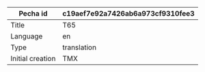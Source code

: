 |Pecha id | c19aef7e92a7426ab6a973cf9310fee3
| --- | --- 
|Title | T65 
|Language | en
|Type | translation
|Initial creation | TMX